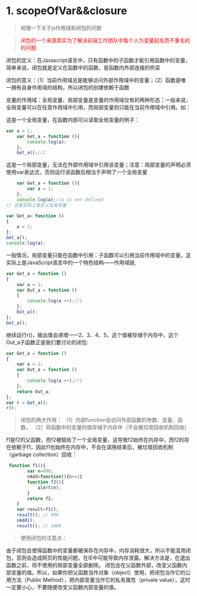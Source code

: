 # 1. scopeOfVar&&closure

> 梳理一下关于js作用域和闭包的问题

> <font color = red>闭包的一个来源其实为了解决前端工作团队中每个人为变量起名而不重名的的问题</font>

闭包的定义：在Javascript语言中，只有函数中的子函数才能引用函数中的变量，简单来说，闭包就是定义在函数中的函数，是函数内外部连接的桥梁

闭包的意义：（1）当前作用域总是能够访问外部作用域中的变量；（2）函数是唯一拥有自身作用域的结构，所以闭包的创建依赖于函数

变量的作用域：全局变量、局部变量是变量的作用域仅有的两种形态；一般来说，全局变量可以在任意作用域中引用，而局部变量则只能在当前作用域中引用。如：

这是一个全局变量，在函数内部可以读取全局变量的例子：
```js
var a = 1;
	var Get_a = function (){
	    console.log(a);
	};
	Get_a();//1
```
这是一个局部变量，无法在外部作用域中引用该变量；注意：局部变量的声明必须使用var表达式，否则运行该函数后相当于声明了一个全局变量
```js
	var Get_a = function (){
		var a = 1;
	};
	console.log(a);//a is not defined
// 这里实际上是定义全局变量：

var Get_a= function ()
{
    a = 1;
};
Get_a();
console.log(a);
```
一般情况，局部变量只能在函数中引用：子函数可以引用当前作用域中的变量，这实际上是JavaScript语言中的一个特色结构——作用域链,
```js
var Get_a = function ()
{
    var a = 1;
    var Out_a = function ()
    {
        console.log(a ++);//1
    };
    Out_a();
};
Get_a();
```
继续运行r()，输出值会递增——2、3、4、5，这个值被存储于内存中，这个Out_a子函数正是我们要讨论的闭包:
```js
var Get_a = function ()
{
    var a = 1;
    var Out_a = function ()
    {
        console.log(a ++);//1
    };
    return Out_a;
};
var r = Get_a();
r();
```

> 闭包的两大作用：
（1）内部function会访问外部函数的参数、变量、函数，
（2）将函数中的变量的值存储于内存中（不会被垃圾回收机制回收）

f1是f2的父函数，而f2被赋给了一个全局变量，这导致f2始终在内存中，而f2的存在依赖于f1，因此f1也始终在内存中，不会在调用结束后，被垃圾回收机制（garbage collection）回收：
```js
 function f1(){
    	var n=999;
    	nAdd=function(){n+=1}
    	function f2(){
        	alert(n);
        }
    	return f2;
    }
    var result=f1();
    result(); // 999
    nAdd();
    result(); // 1000
```
> 使用闭包的注意点：

由于闭包会使得函数中的变量都被保存在内存中，内存消耗很大，所以不能滥用闭包，否则会造成网页的性能问题，在IE中可能导致内存泄露。解决方法是，在退出函数之前，将不使用的局部变量全部删除。
闭包会在父函数外部，改变父函数内部变量的值。所以，如果你把父函数当作对象（object）使用，把闭包当作它的公用方法（Public Method），把内部变量当作它的私有属性（private value），这时一定要小心，不要随便改变父函数内部变量的值。
